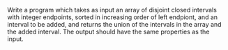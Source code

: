 Write a program which takes as input an array of disjoint closed intervals
with integer endpoints, sorted in increasing order of left endpiont, and an
interval to be added, and returns the union of the intervals in the array and
the added interval. The output should have the same properties as the input.
